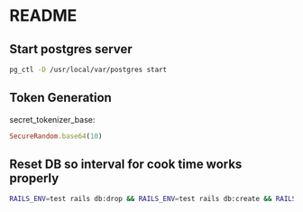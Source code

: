 # README

## Start postgres server

```bash
pg_ctl -D /usr/local/var/postgres start
```

## Token Generation

secret_tokenizer_base:

```ruby
SecureRandom.base64(10)
```

## Reset DB so interval for cook time works properly
```bash
RAILS_ENV=test rails db:drop && RAILS_ENV=test rails db:create && RAILS_ENV=test rails db:migrate;
```
